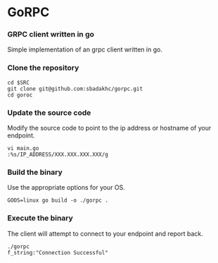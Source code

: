 # GoRPC

### GRPC client written in go

Simple implementation of an grpc client written in go.

### Clone the repository
```
cd $SRC
git clone git@github.com:sbadakhc/gorpc.git
cd goroc
```

### Update the source code

Modify the source code to point to the ip address or hostname of your endpoint. 
```
vi main.go
:%s/IP_ADDRESS/XXX.XXX.XXX.XXX/g
```

### Build the binary
Use the appropriate options for your OS.
```
GOOS=linux go build -o ./gorpc .
```

### Execute the binary
The client will attempt to connect to your endpoint and report back.
```
./gorpc 
f_string:"Connection Successful" 

```
